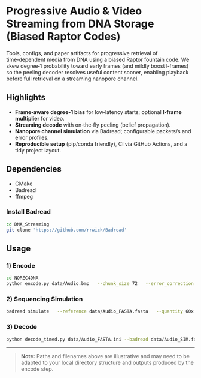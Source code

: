 # Progressive Audio & Video Streaming from DNA Storage (Biased Raptor Codes)

Tools, configs, and paper artifacts for progressive retrieval of time‑dependent media from DNA using a biased Raptor fountain code. We skew degree‑1 probability toward early frames (and mildly boost I‑frames) so the peeling decoder resolves useful content sooner, enabling playback before full retrieval on a streaming nanopore channel.


## Highlights
- **Frame‑aware degree‑1 bias** for low‑latency starts; optional **I‑frame multiplier** for video.
- **Streaming decode** with on‑the‑fly peeling (belief propagation).
- **Nanopore channel simulation** via Badread; configurable packets/s and error profiles.
- **Reproducible setup** (pip/conda friendly), CI via GitHub Actions, and a tidy project layout.

## Dependencies
- CMake
- Badread
- ffmpeg

### Install Badread
```bash
cd DNA_Streaming
git clone 'https://github.com/rrwick/Badread'
```

## Usage

### 1) Encode
```bash
cd NOREC4DNA
python encode.py data/Audio.bmp   --chunk_size 72   --error_correction reedsolomon   --overhead 0.5   --thr0 0.4   --a 0.01
```

### 2) Sequencing Simulation
```bash
badread simulate   --reference data/Audio_FASTA.fasta   --quantity 60x   --identity 97,99,1.0 | gzip > reads.fastq.gz
```

### 3) Decode
```bash
python decode_timed.py data/Audio_FASTA.ini --badread data/Audio_SIM.fasta
```

---

> **Note:** Paths and filenames above are illustrative and may need to be adapted to your local directory structure and outputs produced by the encode step.

